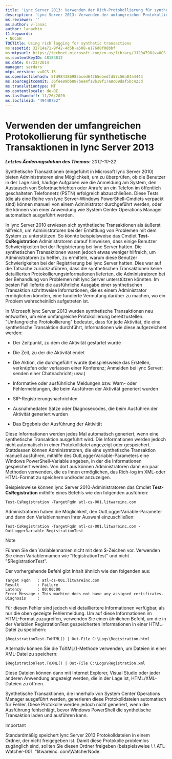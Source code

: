 ```yaml
---
title: 'Lync Server 2013: Verwenden der Rich-Protokollierung für synthetische Transaktionen'
description: 'Lync Server 2013: Verwenden der umfangreichen Protokollierung für synthetische Transaktionen.'
ms.reviewer: ''
ms.author: v-lanac
author: lanachin
f1.keywords:
- NOCSH
TOCTitle: Using rich logging for synthetic transactions
ms:assetid: 32714a71-9f42-4d5b-a508-e176d8f08bbf
ms:mtpsurl: https://technet.microsoft.com/en-us/library/JJ204798(v=OCS.15)
ms:contentKeyID: 48183812
ms.date: 07/23/2014
manager: serdars
mtps_version: v=OCS.15
ms.openlocfilehash: 5fd984386985bced64265ebedfd57c56a84a4443
ms.sourcegitcommit: 36fee89bb887bea4f18b19f17a8c69daf5bc423d
ms.translationtype: MT
ms.contentlocale: de-DE
ms.lasthandoff: 11/26/2020
ms.locfileid: "49440752"
---
```

# <a name="using-rich-logging-for-synthetic-transactions-in-lync-server-2013"></a>Verwenden der umfangreichen Protokollierung für synthetische Transaktionen in lync Server 2013

<div data-xmlns="http://www.w3.org/1999/xhtml">

<div class="topic" data-xmlns="http://www.w3.org/1999/xhtml" data-msxsl="urn:schemas-microsoft-com:xslt" data-cs="https://msdn.microsoft.com/">

<div data-asp="https://msdn2.microsoft.com/asp">



</div>

<div id="mainSection">

<div id="mainBody">

<span> </span>

_**Letztes Änderungsdatum des Themas:** 2012-10-22_

Synthetische Transaktionen (eingeführt in Microsoft lync Server 2010) bieten Administratoren eine Möglichkeit, um zu überprüfen, ob die Benutzer in der Lage sind, häufige Aufgaben wie die Anmeldung am System, den Austausch von Sofortnachrichten oder Anrufe an ein Telefon im öffentlich geschalteten Telefonnetz (PSTN) erfolgreich abzuschließen. Diese Tests (die als eine Reihe von lync Server-Windows PowerShell-Cmdlets verpackt sind) können manuell von einem Administrator durchgeführt werden, oder Sie können von einer Anwendung wie System Center Operations Manager automatisch ausgeführt werden.

In lync Server 2010 erwiesen sich synthetische Transaktionen als äußerst hilfreich, um Administratoren bei der Ermittlung von Problemen mit dem System zu unterstützen. So könnte beispielsweise das Cmdlet **Test-CsRegistration** Administratoren darauf hinweisen, dass einige Benutzer Schwierigkeiten bei der Registrierung bei lync Server hatten. Die synthetischen Transaktionen waren jedoch etwas weniger hilfreich, um Administratoren zu helfen, zu ermitteln, warum diese Benutzer Schwierigkeiten bei der Registrierung bei lync Server hatten. Dies war auf die Tatsache zurückzuführen, dass die synthetischen Transaktionen keine detaillierten Protokollierungsinformationen lieferten, die Administratoren bei der Behandlung von Problemen mit lync Server unterstützen könnten. Im besten Fall lieferte die ausführliche Ausgabe einer synthetischen Transaktion schrittweise Informationen, die es einem Administrator ermöglichen könnten, eine fundierte Vermutung darüber zu machen, wo ein Problem wahrscheinlich aufgetreten ist.

In Microsoft lync Server 2013 wurden synthetische Transaktionen neu entworfen, um eine umfangreiche Protokollierung bereitzustellen. "Umfangreiche Protokollierung" bedeutet, dass für jede Aktivität, die eine synthetische Transaktion durchführt, Informationen wie diese aufgezeichnet werden:

  - Der Zeitpunkt, zu dem die Aktivität gestartet wurde

  - Die Zeit, zu der die Aktivität endet

  - Die Aktion, die durchgeführt wurde (beispielsweise das Erstellen, verknüpfen oder verlassen einer Konferenz; Anmelden bei lync Server; senden einer Chatnachricht; usw.)

  - Informative oder ausführliche Meldungen bzw. Warn- oder Fehlermeldungen, die beim Ausführen der Aktivität generiert wurden

  - SIP-Registrierungsnachrichten

  - Ausnahmedaten Sätze oder Diagnosecodes, die beim Ausführen der Aktivität generiert wurden

  - Das Ergebnis der Ausführung der Aktivität

Diese Informationen werden jedes Mal automatisch generiert, wenn eine synthetische Transaktion ausgeführt wird. Die Informationen werden jedoch nicht automatisch in einer Protokolldatei angezeigt oder gespeichert. Stattdessen können Administratoren, die eine synthetische Transaktion manuell ausführen, mithilfe des OutLoggerVariable-Parameters eine Windows PowerShell-Variable angeben, in der die Informationen gespeichert werden. Von dort aus können Administratoren dann ein paar Methoden verwenden, die es Ihnen ermöglichen, das Rich-log im XML-oder HTML-Format zu speichern und/oder anzuzeigen.

Beispielsweise können lync Server 2010-Administratoren das Cmdlet **Test-CsRegistration** mithilfe eines Befehls wie den folgenden ausführen:

    Test-CsRegistration -TargetFqdn atl-cs-001.litwareinc.com

Administratoren haben die Möglichkeit, den OutLoggerVariable-Parameter und dann den Variablennamen Ihrer Auswahl einzuschließen:

    Test-CsRegistration -TargetFqdn atl-cs-001.litwareinc.com -OutLoggerVariable RegistrationTest

> [!NOTE]  
> Führen Sie den Variablennamen nicht mit dem $-Zeichen vor. Verwenden Sie einen Variablennamen wie "RegistrationTest" und nicht "$RegistrationTest".

Der vorhergehende Befehl gibt Inhalt ähnlich wie den folgenden aus:

    Target Fqdn   : atl-cs-001.litwareinc.com
    Result        : Failure
    Latency       : 00:00:00
    Error Message : This machine does not have any assigned certificates.
    Diagnosis     :

Für diesen Fehler sind jedoch viel detailliertere Informationen verfügbar, als nur die oben gezeigte Fehlermeldung. Um auf diese Informationen im HTML-Format zuzugreifen, verwenden Sie einen ähnlichen Befehl, um die in der Variablen RegistrationTest gespeicherten Informationen in einer HTML-Datei zu speichern:

    $RegistrationTest.ToHTML() | Out-File C:\Logs\Registration.html

Alternativ können Sie die ToXML()-Methode verwenden, um Dateien in einer XML-Datei zu speichern:

    $RegistrationTest.ToXML() | Out-File C:\Logs\Registration.xml

Diese Dateien können dann mit Internet Explorer, Visual Studio oder jeder anderen Anwendung angezeigt werden, die in der Lage ist, HTML/XML-Dateien zu öffnen.

Synthetische Transaktionen, die innerhalb von System Center Operations Manager ausgeführt werden, generieren diese Protokolldateien automatisch für Fehler. Diese Protokolle werden jedoch nicht generiert, wenn die Ausführung fehlschlägt, bevor Windows PowerShell die synthetische Transaktion laden und ausführen kann.

> [!IMPORTANT]  
> Standardmäßig speichert lync Server 2013 Protokolldateien in einem Ordner, der nicht freigegeben ist. Damit diese Protokolle problemlos zugänglich sind, sollten Sie diesen Ordner freigeben (beispielsweise \\ \\ ATL-Watcher-001. "litwareinc. com\WatcherNode.


</div>

</div>

</div>

</div>


